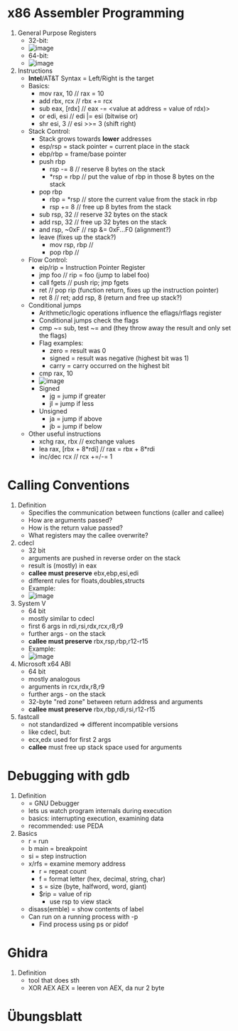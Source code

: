 # x86 Assembler Programming
1. General Purpose Registers
    - 32-bit:
    - ![image](images/registers_32bit.png)
    - 64-bit:
    - ![image](images/registers_64bit.png)
1. Instructions
    - **Intel**/AT&T Syntax = Left/Right is the target
    - Basics:
        * mov rax, 10    // rax = 10
        * add rbx, rcx   // rbx += rcx
        * sub eax, [rdx] // eax -= \<value at address = value of rdx)\>
        * or edi, esi    // edi |= esi (bitwise or)
        * shr esi, 3     // esi >>= 3  (shift right)
    - Stack Control:
        * Stack grows towards **lower** addresses
        * esp/rsp = stack pointer = current place in the stack
        * ebp/rbp = frame/base pointer
        * push rbp
            + rsp -= 8   // reserve 8 bytes on the stack
            + \*rsp = rbp // put the value of rbp in those 8 bytes on the stack
        * pop rbp
            + rbp = \*rsp // store the current value from the stack in rbp
            + rsp += 8   // free up 8 bytes from the stack
        * sub rsp, 32    // reserve 32 bytes on the stack
        * add rsp, 32    // free up 32 bytes on the stack
        * and rsp, ~0xF  // rsp &= 0xF...F0 (alignment?)
        * leave (fixes up the stack?)
            + mov rsp, rbp // 
            + pop rbp      //
    - Flow Control:
        * eip/rip = Instruction Pointer Register
        * jmp foo       // rip = foo (jump to label foo)
        * call fgets    // push rip; jmp fgets
        * ret           // pop rip (function return, fixes up the instruction pointer)
        * ret 8         // ret; add rsp, 8 (return and free up stack?)
    - Conditional jumps
        * Arithmetic/logic operations influence the eflags/rflags register
        * Conditional jumps check the flags
        * cmp ~= sub, test ~= and (they throw away the result and only set the flags)
        * Flag examples:
            + zero = result was 0
            + signed = result was negative (highest bit was 1)
            + carry = carry occurred on the highest bit
        * cmp rax, 10
        * ![image](images/conditional_jumps.png)
        * Signed
            + jg = jump if greater
            + jl = jump if less
        * Unsigned
            + ja = jump if above
            + jb = jump if below
    - Other useful instructions
        * xchg rax, rbx           // exchange values
        * lea rax, [rbx + 8\*rdi] // rax = rbx + 8\*rdi
        * inc/dec rcx             // rcx +=/-= 1



# Calling Conventions
1. Definition
    - Specifies the communication between functions (caller and callee)
    - How are arguments passed?
    - How is the return value passed?
    - What registers may the callee overwrite?
1. cdecl
    - 32 bit
    - arguments are pushed in reverse order on the stack
    - result is (mostly) in eax
    - **callee must preserve** ebx,ebp,esi,edi
    - different rules for floats,doubles,structs
    - Example:
    - ![image](images/conventions_cdecl.png)
1. System V
    - 64 bit
    - mostly similar to cdecl
    - first 6 args in rdi,rsi,rdx,rcx,r8,r9
    - further args - on the stack
    - **callee must preserve** rbx,rsp,rbp,r12-r15
    - Example:
    - ![image](images/conventions_systemv.png)
1. Microsoft x64 ABI
    - 64 bit
    - mostly analogous
    - arguments in rcx,rdx,r8,r9
    - further args - on the stack
    - 32-byte "red zone" between return address and arguments
    - **callee must preserve** rbx,rbp,rdi,rsi,r12-r15
1. fastcall
    - not standardized => different incompatible versions
    - like cdecl, but:
    - ecx,edx used for first 2 args
    - **callee** must free up stack space used for arguments



# Debugging with gdb
1. Definition
    - = GNU Debugger
    - lets us watch program internals during execution
    - basics: interrupting execution, examining data
    - recommended: use PEDA
1. Basics
    - r = run
    - b main = breakpoint
    - si = step instruction
    - x/rfs = examine memory address
        * r = repeat count
        * f = format letter (hex, decimal, string, char)
        * s = size (byte, halfword, word, giant)
        * $rip = value of rip
            + use rsp to view stack
    - disass(emble) = show contents of label
    - Can run on a running process with -p
        * Find process using ps or pidof



# Ghidra
1. Definition
    - tool that does sth
    - XOR AEX AEX = leeren von AEX, da nur 2 byte



# Übungsblatt
